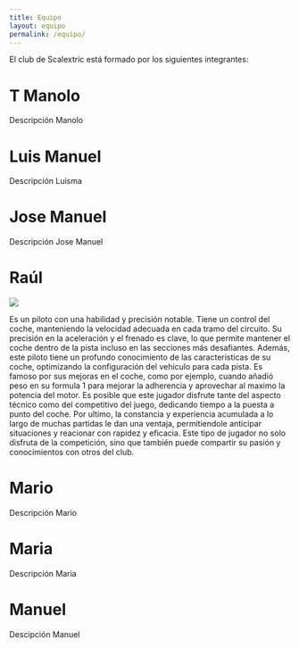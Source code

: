 ```yaml
---
title: Equipo
layout: equipo
permalink: /equipo/
---
```


El club de Scalextric está formado por los siguientes integrantes:

# T Manolo 

Descripción Manolo

# Luis Manuel

Descripción Luisma

# Jose Manuel

Descripción Jose Manuel

# Raúl

![](../docs/images/)

Es un piloto con una habilidad y precisión notable. Tiene un control del coche, manteniendo la velocidad adecuada en cada tramo del circuito. Su precisión en la aceleración y el frenado es clave, lo que permite mantener el coche dentro de la pista incluso en las secciones más desafiantes.
Además, este piloto tiene un profundo conocimiento de las caracteristicas de su coche, optimizando la configuración del vehiculo para cada pista. Es famoso por sus mejoras en el coche, como por ejemplo, cuando añadió peso en su formula 1 para mejorar la adherencia y aprovechar al maximo la potencia del motor.
Es posible que este jugador disfrute tante del aspecto técnico como del competitivo del juego, dedicando tiempo a la puesta a punto del coche.
Por ultimo, la constancia y experiencia acumulada a lo largo de muchas partidas le dan una ventaja, permitiendole anticipar situaciones y reacionar con rapidez y eficacia. Este tipo de jugador no solo disfruta de la competición, sino que también puede compartir su pasión y conocimientos con otros del club.

# Mario

Descripción Mario

# Maria

Descripción Maria

# Manuel

Descipción Manuel
